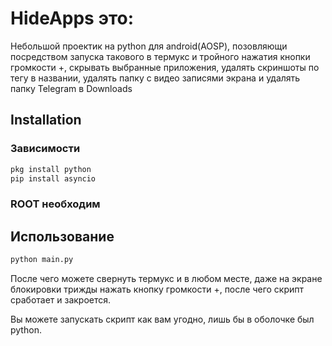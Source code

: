 # HideApps это: 

Небольшой проектик на python для android(AOSP), позовляющи посредством запуска такового в термукс и тройного нажатия кнопки громкости +, скрывать выбранные приложения, удалять скриншоты по тегу в названии, удалять папку с видео записями экрана и удалять папку Telegram в Downloads


## Installation

### Зависимости 
``` bash
pkg install python
pip install asyncio

```
### ROOT необходим 
## Использование

```bash
python main.py
```
После чего можете свернуть термукс и в любом месте, даже на экране блокировки трижды нажать кнопку громкости +, после чего скрипт сработает и закроется.

Вы можете запускать скрипт как вам угодно, лишь бы в оболочке был python. 
